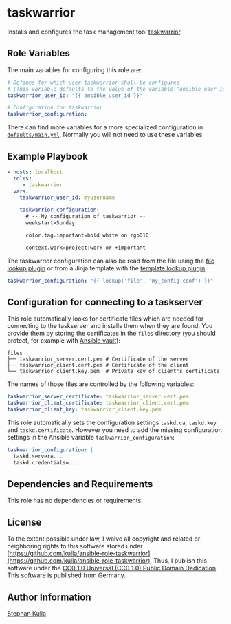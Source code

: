 taskwarrior
===========

Installs and configures the task management tool [taskwarrior](https://taskwarrior.org/).

Role Variables
--------------

The main variables for configuring this role are:

```yaml
# Defines for which user taskwarrior shall be configured
# (This variable defaults to the value of the variable "ansible_user_id")
taskwarrior_user_id: "{{ ansible_user_id }}"

# Configuration for taskwarrior
taskwarrior_configuration:
```

There can find more variables for a more specialized configuration in [`defaults/main.yml`](defaults/main.yml). Normally you will not need to use these variables.

Example Playbook
----------------

```yaml
- hosts: localhost
  roles:
     - taskwarrior
  vars:
    taskwarrior_user_id: myusername

    taskwarrior_configuration: |
      # -- My configuration of taskwarrior --
      weekstart=Sunday

      color.tag.important=bold white on rgb010

      context.work=project:work or +important
```

The taskwarrior configuration can also be read from the file using the [file lookup plugin](https://docs.ansible.com/ansible/latest/plugins/lookup/file.html) or from a Jinja template with the [template lookup plugin](https://docs.ansible.com/ansible/latest/plugins/lookup/template.html):

```yaml
taskwarrior_configuration: "{{ lookup('file', 'my_config.conf') }}"
```

Configuration for connecting to a taskserver
--------------------------------------------

This role automatically looks for certificate files which are needed for connecting to the taskserver and installs them when they are found. You provide them by storing the certificates in the `files` directory (you should protect, for example with [Ansible vault](https://docs.ansible.com/ansible/latest/user_guide/vault.html)):

```
files
├── taskwarrior_server.cert.pem # Certificate of the server
├── taskwarrior_client.cert.pem # Certificate of the client
└── taskwarrior_client.key.pem  # Private key of client's certificate
```

The names of those files are controlled by the following variables:

```yaml
taskwarrior_server_certificate: taskwarrior_server.cert.pem
taskwarrior_client_certificate: taskwarrior_client.cert.pem
taskwarrior_client_key: taskwarrior_client.key.pem
```

This role automatically sets the configuration settings `taskd.ca`, `taskd.key` and `taskd.certificate`. However you need to add the missing configuration settings in the Ansible variable `taskwarrior_configuration`:

```yaml
taskwarrior_configuration: |
  taskd.server=...
  taskd.credentials=...
```

Dependencies and Requirements
-----------------------------

This role has no dependencies or requirements.

License
-------

To the extent possible under law, I waive all copyright and related or neighboring rights to this software stored under [https://github.com/kulla/ansible-role-taskwarrior](https://github.com/kulla/ansible-role-taskwarrior). Thus, I publish this software under the [CC0 1.0 Universal (CC0 1.0) Public Domain Dedication](https://creativecommons.org/publicdomain/zero/1.0/deed.en). This software is published from Germany.

Author Information
------------------

[Stephan Kulla](http://kulla.me/)
